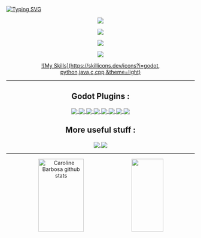 

[![Typing SVG](https://readme-typing-svg.herokuapp.com/?color=9D6CFF&size=35&center=true&vCenter=true&width=1000&lines=++HILLOW,+I'm+Dark+Peace+!+:\);++Dev,+Indie+Game+Designer,+Writer;++Godot+Plugin+Maker,+Youtuber;++Pixel+Artist,+CS+Student)](https://git.io/typing-svg)

<div align="center">
  <a href="https://www.youtube.com/@Dark_Peace" target="_blank"><img src="https://img.shields.io/youtube/channel/subscribers/UCcGSR_DYUY_BQIsujY2QXpg?label=%40Dark_Peace&logoColor=%23673ab7&style=social" target="_blank"></a>
  
  <a href = "https://discord.com/invite/aWWQbgQUEP"> <img src="https://img.shields.io/discord/552889341140271125?label=Community%20Server&color=%23512da8&logo=discord&style=plastic" target="_blank"></a>
  
<a href="https://www.youtube.com/watch?v=YCQRmNGr818" target="_blank"><img src="https://img.shields.io/youtube/views/YCQRmNGr818?label=Dojordin%20%3A%20my%20RPG%20BulletHell%20Trailer&style=social"></a>

  
<p align="center">
  <img src="https://github-profile-trophy.vercel.app/?username=Dark-Peace&theme=dracula&row=2&no-bg=true&column=4&margin-w=15&margin-h=15" />
  
[![My Skills](https://skillicons.dev/icons?i=godot,
python,java,c,cpp,&theme=light)](https://skillicons.dev)





  ---

## Godot Plugins :

  
<a href="https://github.com/Dark-Peace/BulletUpHell">
  <img align="center" src="https://github-readme-stats.vercel.app/api/pin/?username=dark-peace&repo=BulletUpHell&theme=midnight-purple" />
</a>
<a href="https://github.com/Dark-Peace/bottled-up-tilemap">
  <img align="center" src="https://github-readme-stats.vercel.app/api/pin/?username=dark-peace&repo=bottled-up-tilemap&theme=midnight-purple" />
</a>
<a href="https://github.com/Dark-Peace/godot-rotor-node">
  <img align="center" src="https://github-readme-stats.vercel.app/api/pin/?username=dark-peace&repo=godot-rotor-node&theme=midnight-purple" />
</a>
<a href="https://github.com/Dark-Peace/SuperSpector">
  <img align="center" src="https://github-readme-stats.vercel.app/api/pin/?username=dark-peace&repo=SuperSpector&theme=midnight-purple" />
</a>
<a href="https://github.com/Dark-Peace/godot-laserbeam-node">
  <img align="center" src="https://github-readme-stats.vercel.app/api/pin/?username=dark-peace&repo=godot-laserbeam-node&theme=midnight-purple" />
</a>
<a href="https://github.com/Dark-Peace/Godot-Hider-Node">
  <img align="center" src="https://github-readme-stats.vercel.app/api/pin/?username=dark-peace&repo=Godot-Hider-Node&theme=midnight-purple" />
</a>
<a href="https://github.com/Dark-Peace/godot-editor-icons-previewer">
  <img align="center" src="https://github-readme-stats.vercel.app/api/pin/?username=dark-peace&repo=godot-editor-icons-previewer&theme=midnight-purple" />
</a>
<a href="https://github.com/Dark-Peace/Godot-Quick-Scenes">
  <img align="center" src="https://github-readme-stats.vercel.app/api/pin/?username=dark-peace&repo=Godot-Quick-Scenes&theme=midnight-purple" />
</a>

  
  
## More useful stuff :
  
  
  
 <a href="https://github.com/Dark-Peace/youtube-tutorial-resources">
  <img align="center" src="https://github-readme-stats.vercel.app/api/pin/?username=dark-peace&repo=youtube-tutorial-resources&theme=midnight-purple" />
</a>
<a href="https://github.com/Dark-Peace/Useful-online-apps-for-devs-creative-people">
  <img align="center" src="https://github-readme-stats.vercel.app/api/pin/?username=dark-peace&repo=Useful-online-apps-for-devs-creative-people&theme=midnight-purple" />
</a>


---

<div align="center">  
  <img width="49%" height="195px" src="https://github-readme-stats.vercel.app/api?username=Dark-Peace&show_icons=true&count_private=true&hide_border=true&title_color=0eeaff&icon_color=512da8&text_color=9D6CFF&bg_color=0d1117" alt="Caroline Barbosa github stats" /> 
  
  <img width="41%" height="195px" src="https://github-readme-stats.vercel.app/api/top-langs/?username=Dark-Peace&layout=compact&hide_border=true&title_color=0eeaff&text_color=9D6CFF&bg_color=0d1117" />
</div>
</p>







<!--



<div align="center"> 
<a href="https://www.instagram.com/bottled_up_studio/" target="_blank"><img src="https://img.shields.io/badge/-Instagram-%23E4405F?style=for-the-badge&logo=instagram&logoColor=white"</a>



<a href="https://linktr.ee/dark_peace" target="_blank"><img src="https://img.shields.io/badge/-LinkedIn-%230077B5?style=for-the-badge&logo=linkedin&logoColor=white" style="border-radius: 30px" target="_blank"></a> 
 </div>

<a href="https://bottled-up-studio.itch.io/" target="_blank"><img src="https://img.shields.io/badge/-LinkedIn-%230077B5?style=for-the-badge&logo=linkedin&logoColor=white" style="border-radius: 30px" target="_blank"></a> 
 </div>

<a href="https://gamejolt.com/@DarkPeace" target="_blank"><img src="https://img.shields.io/badge/-LinkedIn-%230077B5?style=for-the-badge&logo=linkedin&logoColor=white" style="border-radius: 30px" target="_blank"></a> 
 </div>

<a href="https://www.reddit.com/user/Bottled_Up_DarkPeace" target="_blank"><img src="https://img.shields.io/badge/-LinkedIn-%230077B5?style=for-the-badge&logo=linkedin&logoColor=white" style="border-radius: 30px" target="_blank"></a> 
 </div>



### Main skills:
![Python](https://img.shields.io/badge/python-3670A0?style=for-the-badge&logo=python&logoColor=ffdd54)
![GODOT](https://img.shields.io/badge/godot-3582bb.svg?style=for-the-badge&logo=godot-engine&logoColor=white)









[![Ashutosh's github activity graph](https://github-readme-activity-graph.cyclic.app/graph?username=Dark-Peace&bg_color=0d1117&color=b13583&line=b13583&point=ff9494&area=true&hide_border=true)](https://github.com/ashutosh00710/github-readme-activity-graph)
**Dark-Peace/Dark-Peace** is a ✨ _special_ ✨ repository because its `README.md` (this file) appears on your GitHub profile.

Here are some ideas to get you started:

- 🔭 I’m currently working on ...
- 🌱 I’m currently learning ...
- 👯 I’m looking to collaborate on ...
- 🤔 I’m looking for help with ...
- 💬 Ask me about ...
- 📫 How to reach me: ...
- 😄 Pronouns: ...
- ⚡ Fun fact: ...
-->
